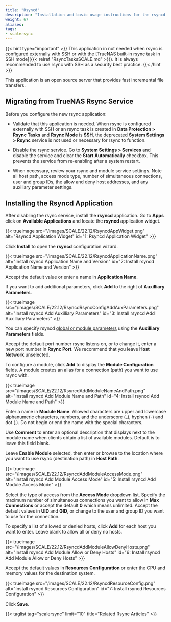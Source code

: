```yaml
---
title: "Rsyncd"
description: "Installation and basic usage instructions for the rsyncd application."
weight: 67
aliases:
tags:
- scalersync
---
```


{{< hint type="important" >}}
This application in not needed when rsync is configured externally with SSH or with the [TrueNAS built-in rsync task in SSH mode]({{< relref "RsyncTasksSCALE.md" >}}).
It is always recommended to use rsync with SSH as a security best practice.
{{< /hint >}}

This application is an open source server that provides fast incremental file transfers.

## Migrating from TrueNAS Rsync Service

Before you configure the new rsync application:

* Validate that this application is needed. When rsync is configured externally with SSH or an rsync task is created in **Data Protection > Rsync Tasks** and **Rsync Mode** is **SSH**, the deprecated **System Settings > Rsync** service is not used or necessary for rsync to function.

* Disable the rsync service.
  Go to **System Settings > Services** and disable the service and clear the **Start Automatically** checkbox. 
  This prevents the service from re-enabling after a system restart.

* When necessary, review your rsync and module service settings. Note all host path, access mode type, number of simultaneous connections, user and group IDs, the allow and deny host addresses, and any auxiliary parameter settings.

## Installing the Rsyncd Application 

After disabling the rsync service, install the **rsyncd** application. 
Go to **Apps** click on **Available Applications** and locate the **rsyncd** application widget.

{{< trueimage src="/images/SCALE/22.12/RsyncdAppWidget.png" alt="Rsyncd Application Widget" id="1: Rsyncd Application Widget" >}}

Click **Install** to open the **rsyncd** configuration wizard.

{{< trueimage src="/images/SCALE/22.12/RsyncdApplicationName.png" alt="Install rsyncd Application Name and Version" id="2: Install rsyncd Application Name and Version" >}}

Accept the default value or enter a name in **Application Name**.

If you want to add additional parameters, click **Add** to the right of **Auxilliary Parameters**. 

{{< trueimage src="/images/SCALE/22.12/RsyncdRsyncConfigAddAuxParameters.png" alt="Install rsyncd Add Auxilliary Parameters" id="3: Install rsyncd Add Auxilliary Parameters" >}} 

You can specify rsyncd [global or module parameters](https://www.samba.org/ftp/rsync/rsyncd.conf.html) using the **Auxilliary Parameters** fields.

Accept the default port number rsync listens on, or to change it, enter a new port number in **Rsync Port**. 
We recommend that you leave **Host Network** unselected. 

To configure a module, click **Add** to display the **Module Configuration** fields. A module creates an alias for a connection (path) you want to use rsync with. 

{{< trueimage src="/images/SCALE/22.12/RsyncdAddModuleNameAndPath.png" alt="Install rsyncd Add Module Name and Path" id="4: Install rsyncd Add Module Name and Path" >}}  

Enter a name in **Module Name**. 
Allowed characters are upper and lowercase alphanumeric characters, numbers, and the underscore (_), hyphen (-) and dot (.). 
Do not begin or end the name with the special characters.

Use **Comment** to enter an optional description that displays next to the module name when clients obtain a list of available modules. 
Default is to leave this field blank.

Leave **Enable Module** selected, then enter or browse to the location where you want to use rsync (destination path) in **Host Path**. 

{{< trueimage src="/images/SCALE/22.12/RsyncdAddModuleAccessMode.png" alt="Install rsyncd Add Module Access Mode" id="5: Install rsyncd Add Module Access Mode" >}}  

Select the type of access from the **Access Mode** dropdown list. 
Specify the maximum number of simultaneous connections you want to allow in **Max Connections** or accept the default **0** which means unlimited. 
Accept the default values in **UID** and **GID**, or change to the user and group ID you want to use for the connection.

To specify a list of allowed or denied hosts, click **Add** for each host you want to enter. Leave blank to allow all or deny no hosts.

{{< trueimage src="/images/SCALE/22.12/RsyncdAddModuleAllowDenyHosts.png" alt="Install rsyncd Add Module Allow or Deny Hosts" id="6: Install rsyncd Add Module Allow or Deny Hosts" >}} 

Accept the default values in **Resources Configuration** or enter the CPU and memory values for the destination system.

{{< trueimage src="/images/SCALE/22.12/RsyncdResourceConfig.png" alt="Install rsyncd Resources Configuration" id="7: Install rsyncd Resources Configuration" >}}

Click **Save**.

{{< taglist tag="scalersync" limit="10" title="Related Rsync Articles" >}}

